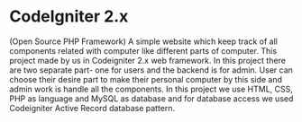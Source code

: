 # CodeIgniter 2.x
(Open Source PHP Framework) 
A simple website which keep track of all components related with computer like different parts of computer. This project made by us in Codeigniter 2.x web framework. In this project there are two separate part- one for users and the backend is for admin. User can choose their desire part to make their personal computer by this side and admin work is handle all the components. In this project we use HTML, CSS, PHP as language and MySQL as database and for database access we used Codeigniter Active Record database pattern.

